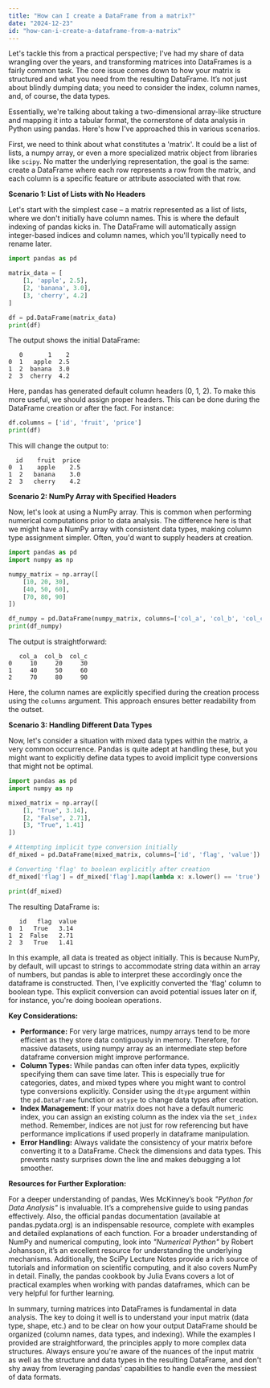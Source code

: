 ```yaml
---
title: "How can I create a DataFrame from a matrix?"
date: "2024-12-23"
id: "how-can-i-create-a-dataframe-from-a-matrix"
---
```


Let's tackle this from a practical perspective; I've had my share of data wrangling over the years, and transforming matrices into DataFrames is a fairly common task. The core issue comes down to how your matrix is structured and what you need from the resulting DataFrame. It’s not just about blindly dumping data; you need to consider the index, column names, and, of course, the data types.

Essentially, we're talking about taking a two-dimensional array-like structure and mapping it into a tabular format, the cornerstone of data analysis in Python using pandas. Here's how I've approached this in various scenarios.

First, we need to think about what constitutes a 'matrix'. It could be a list of lists, a numpy array, or even a more specialized matrix object from libraries like `scipy`. No matter the underlying representation, the goal is the same: create a DataFrame where each row represents a row from the matrix, and each column is a specific feature or attribute associated with that row.

**Scenario 1: List of Lists with No Headers**

Let's start with the simplest case – a matrix represented as a list of lists, where we don't initially have column names. This is where the default indexing of pandas kicks in. The DataFrame will automatically assign integer-based indices and column names, which you'll typically need to rename later.

```python
import pandas as pd

matrix_data = [
    [1, 'apple', 2.5],
    [2, 'banana', 3.0],
    [3, 'cherry', 4.2]
]

df = pd.DataFrame(matrix_data)
print(df)
```

The output shows the initial DataFrame:

```
   0       1    2
0  1   apple  2.5
1  2  banana  3.0
2  3  cherry  4.2
```
Here, pandas has generated default column headers (0, 1, 2). To make this more useful, we should assign proper headers. This can be done during the DataFrame creation or after the fact. For instance:

```python
df.columns = ['id', 'fruit', 'price']
print(df)
```
This will change the output to:
```
  id    fruit  price
0  1    apple    2.5
1  2   banana    3.0
2  3   cherry    4.2
```

**Scenario 2: NumPy Array with Specified Headers**

Now, let's look at using a NumPy array. This is common when performing numerical computations prior to data analysis. The difference here is that we might have a NumPy array with consistent data types, making column type assignment simpler. Often, you'd want to supply headers at creation.

```python
import pandas as pd
import numpy as np

numpy_matrix = np.array([
    [10, 20, 30],
    [40, 50, 60],
    [70, 80, 90]
])

df_numpy = pd.DataFrame(numpy_matrix, columns=['col_a', 'col_b', 'col_c'])
print(df_numpy)
```

The output is straightforward:

```
   col_a  col_b  col_c
0     10     20     30
1     40     50     60
2     70     80     90
```

Here, the column names are explicitly specified during the creation process using the `columns` argument. This approach ensures better readability from the outset.

**Scenario 3: Handling Different Data Types**

Now, let's consider a situation with mixed data types within the matrix, a very common occurrence. Pandas is quite adept at handling these, but you might want to explicitly define data types to avoid implicit type conversions that might not be optimal.

```python
import pandas as pd
import numpy as np

mixed_matrix = np.array([
    [1, "True", 3.14],
    [2, "False", 2.71],
    [3, "True", 1.41]
])

# Attempting implicit type conversion initially
df_mixed = pd.DataFrame(mixed_matrix, columns=['id', 'flag', 'value'])

# Converting 'flag' to boolean explicitly after creation
df_mixed['flag'] = df_mixed['flag'].map(lambda x: x.lower() == 'true')

print(df_mixed)
```

The resulting DataFrame is:

```
   id   flag  value
0  1   True   3.14
1  2  False   2.71
2  3   True   1.41
```

In this example, all data is treated as object initially. This is because NumPy, by default, will upcast to strings to accommodate string data within an array of numbers, but pandas is able to interpret these accordingly once the dataframe is constructed. Then, I've explicitly converted the 'flag' column to boolean type. This explicit conversion can avoid potential issues later on if, for instance, you're doing boolean operations.

**Key Considerations:**

*   **Performance:** For very large matrices, numpy arrays tend to be more efficient as they store data contiguously in memory. Therefore, for massive datasets, using numpy array as an intermediate step before dataframe conversion might improve performance.
*   **Column Types:** While pandas can often infer data types, explicitly specifying them can save time later. This is especially true for categories, dates, and mixed types where you might want to control type conversions explicitly. Consider using the `dtype` argument within the `pd.DataFrame` function or `astype` to change data types after creation.
*   **Index Management:** If your matrix does not have a default numeric index, you can assign an existing column as the index via the `set_index` method. Remember, indices are not just for row referencing but have performance implications if used properly in dataframe manipulation.
*   **Error Handling:** Always validate the consistency of your matrix before converting it to a DataFrame. Check the dimensions and data types. This prevents nasty surprises down the line and makes debugging a lot smoother.

**Resources for Further Exploration:**

For a deeper understanding of pandas, Wes McKinney’s book *"Python for Data Analysis"* is invaluable. It’s a comprehensive guide to using pandas effectively. Also, the official pandas documentation (available at pandas.pydata.org) is an indispensable resource, complete with examples and detailed explanations of each function. For a broader understanding of NumPy and numerical computing, look into *"Numerical Python"* by Robert Johansson, it’s an excellent resource for understanding the underlying mechanisms. Additionally, the SciPy Lecture Notes provide a rich source of tutorials and information on scientific computing, and it also covers NumPy in detail. Finally, the pandas cookbook by Julia Evans covers a lot of practical examples when working with pandas dataframes, which can be very helpful for further learning.

In summary, turning matrices into DataFrames is fundamental in data analysis. The key to doing it well is to understand your input matrix (data type, shape, etc.) and to be clear on how your output DataFrame should be organized (column names, data types, and indexing). While the examples I provided are straightforward, the principles apply to more complex data structures. Always ensure you're aware of the nuances of the input matrix as well as the structure and data types in the resulting DataFrame, and don't shy away from leveraging pandas' capabilities to handle even the messiest of data formats.
